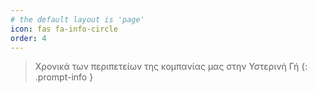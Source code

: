 ```yaml
---
# the default layout is 'page'
icon: fas fa-info-circle
order: 4
---
```


> Χρονικά των περιπετείων της κομπανίας μας στην Υστερινή Γή
{: .prompt-info }

